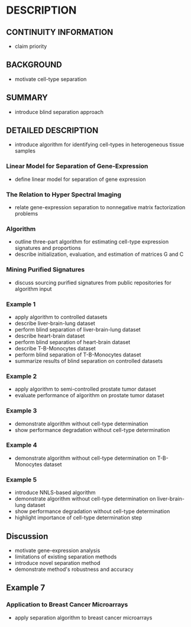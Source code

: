 # DESCRIPTION

## CONTINUITY INFORMATION

- claim priority

## BACKGROUND

- motivate cell-type separation

## SUMMARY

- introduce blind separation approach

## DETAILED DESCRIPTION

- introduce algorithm for identifying cell-types in heterogeneous tissue samples

### Linear Model for Separation of Gene-Expression

- define linear model for separation of gene expression

### The Relation to Hyper Spectral Imaging

- relate gene-expression separation to nonnegative matrix factorization problems

### Algorithm

- outline three-part algorithm for estimating cell-type expression signatures and proportions
- describe initialization, evaluation, and estimation of matrices G and C

### Mining Purified Signatures

- discuss sourcing purified signatures from public repositories for algorithm input

### Example 1

- apply algorithm to controlled datasets
- describe liver-brain-lung dataset
- perform blind separation of liver-brain-lung dataset
- describe heart-brain dataset
- perform blind separation of heart-brain dataset
- describe T-B-Monocytes dataset
- perform blind separation of T-B-Monocytes dataset
- summarize results of blind separation on controlled datasets

### Example 2

- apply algorithm to semi-controlled prostate tumor dataset
- evaluate performance of algorithm on prostate tumor dataset

### Example 3

- demonstrate algorithm without cell-type determination
- show performance degradation without cell-type determination

### Example 4

- demonstrate algorithm without cell-type determination on T-B-Monocytes dataset

### Example 5

- introduce NNLS-based algorithm
- demonstrate algorithm without cell-type determination on liver-brain-lung dataset
- show performance degradation without cell-type determination
- highlight importance of cell-type determination step

## Discussion

- motivate gene-expression analysis
- limitations of existing separation methods
- introduce novel separation method
- demonstrate method's robustness and accuracy

## Example 7

### Application to Breast Cancer Microarrays

- apply separation algorithm to breast cancer microarrays

